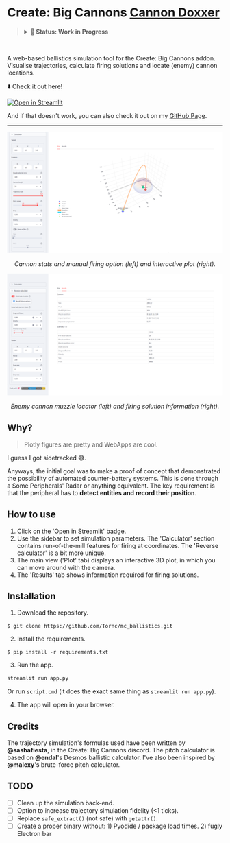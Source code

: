 # Create: Big Cannons [Cannon Doxxer](## "*will fail... occasionally")

<blockquote>
  <details>
    <summary><strong>🚧 Status: Work in Progress</strong></summary>
    <strong>Heads up!</strong> The reverse calculator is a bit unreliable. And <code>simulation.py()</code> is an absolute mess.
  </details>
</blockquote> <br>

A web-based ballistics simulation tool for the Create: Big Cannons addon. Visualise trajectories, calculate firing solutions and locate (enemy) cannon locations.

⬇️ Check it out here!

[![Open in Streamlit](https://static.streamlit.io/badges/streamlit_badge_black_white.svg)](https://mc-ballistics.streamlit.app/)

And if that doesn't work, you can also check it out on my [GitHub Page](https://tornc.github.io/mc_ballistics/).

---

![pic1](./docs/calculator.png)

<p align="center">
    <em>
        Cannon stats and manual firing option (left) and interactive plot (right).
    </em>
</p>

![pic2](./docs/reverse.png)

<p align="center">
    <em>
        Enemy cannon muzzle locator (left) and firing solution information (right).
    </em>
</p>

## Why?

> Plotly figures are pretty and WebApps are cool.

I guess I got sidetracked 😅.

Anyways, the initial goal was to make a proof of concept that demonstrated the possibility of automated counter-battery systems. This is done through a Some Peripherals' Radar or anything equivalent. The key requirement is that the peripheral has to **detect entities and record their position**.

## How to use

1. Click on the 'Open in Streamlit' badge.
2. Use the sidebar to set simulation parameters. The 'Calculator' section contains run-of-the-mill features for firing at coordinates. The 'Reverse calculator' is a bit more unique.
3. The main view ('Plot' tab) displays an interactive 3D plot, in which you can move around with the camera.
4. The 'Results' tab shows information required for firing solutions.

## Installation

1. Download the repository.

```
$ git clone https://github.com/Tornc/mc_ballistics.git
```

2. Install the requirements.

```
$ pip install -r requirements.txt
```

3. Run the app.

```cmd
streamlit run app.py
```

Or run `script.cmd` (it does the exact same thing as `streamlit run app.py`).

4. The app will open in your browser.

## Credits

The trajectory simulation's formulas used have been written by **@sashafiesta**, in the Create: Big Cannons discord. The pitch calculator is based on **@endal**'s Desmos ballistic calculator. I've also been inspired by **@malexy**'s brute-force pitch calculator.

## TODO

- [ ] Clean up the simulation back-end.
- [ ] Option to increase trajectory simulation fidelity (<1 ticks).
- [ ] Replace `safe_extract()` (not safe) with `getattr()`.
- [ ] Create a proper binary without: 1) Pyodide / package load times. 2) fugly Electron bar 
